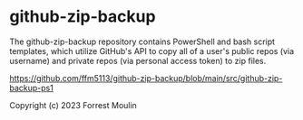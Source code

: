 # github-zip-backup

The github-zip-backup repository contains PowerShell and bash script templates, which utilize GitHub's API to copy all of a user's public repos (via username) and private repos (via personal access token) to zip files.

https://github.com/ffm5113/github-zip-backup/blob/main/src/github-zip-backup-ps1



Copyright (c) 2023 Forrest Moulin
